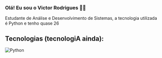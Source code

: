 ### Olá! Eu sou o Victor Rodrigues 🙋‍♂️
Estudante de Análise e Desenvolvimento de Sistemas, a tecnologia utilizada é Python e tenho quase 26

## Tecnologias (tecnologiA ainda):

![Python](https://img.shields.io/badge/Python-3776AB?style=for-the-badge&logo=python&logoColor=yellow)
